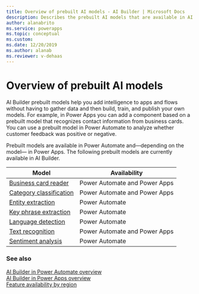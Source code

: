 ```yaml
---
title: Overview of prebuilt AI models - AI Builder | Microsoft Docs
description: Describes the prebuilt AI models that are available in AI Builder.
author: alanabrito
ms.service: powerapps
ms.topic: conceptual
ms.custom: 
ms.date: 12/20/2019
ms.author: alanab
ms.reviewer: v-dehaas
---
```


# Overview of prebuilt AI models
<!--Please note that in the actual articles, the H1s are slightly dissimilar: most of them are simply "<NameOfModel> model", but category classification and entity extraction are "<NameOfModel> prebuilt model." I see why it's that way, but maybe they should all be "<NameOfModel> prebuilt model"? especially if someday one of these other ones might become a custom model and need to be distinguished from its prebuilt version.-->
AI Builder prebuilt models help you add intelligence to apps and flows without having to gather data and then build, train, and publish your own models. For example, in Power Apps you can add a component based on a prebuilt model that recognizes contact information from business cards. You can use a prebuilt model in Power Automate to analyze whether customer feedback was positive or negative.

Prebuilt models are available in Power Automate and&mdash;depending on the model&mdash; in Power Apps. The following prebuilt models are currently available in AI Builder.
<!--Edits to the table okay? I rearranged rows to echo the order in the TOC and added "Category classification."-->
|Model |Availability  |
|---------|---------|
|[Business card reader](prebuilt-business-card.md)   |   Power Automate and Power Apps     |
|[Category classification](prebuilt-category-classification.md) | Power Automate and Power Apps |
|[Entity extraction](prebuilt-entity-extraction.md)    |    Power Automate    |
|[Key phrase extraction](prebuilt-key-phrase.md)  |    Power Automate    |
|[Language detection](prebuilt-language-detection.md)  |    Power Automate    |
|[Text recognition](prebuilt-text-recognition.md)      |    Power Automate and Power Apps  |
|[Sentiment analysis ](prebuilt-sentiment-analysis.md)    |    Power Automate    |

### See also

[AI Builder in Power Automate overview](use-in-flow-overview.md)  
[AI Builder in Power Apps overview](use-in-powerapps-overview.md)  
[Feature availability by region](availability-region.md)
